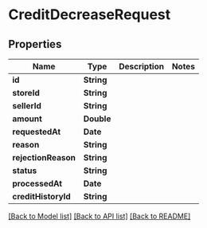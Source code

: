 # CreditDecreaseRequest

## Properties
Name | Type | Description | Notes
------------ | ------------- | ------------- | -------------
**id** | **String** |  | 
**storeId** | **String** |  | 
**sellerId** | **String** |  | 
**amount** | **Double** |  | 
**requestedAt** | **Date** |  | 
**reason** | **String** |  | 
**rejectionReason** | **String** |  | 
**status** | **String** |  | 
**processedAt** | **Date** |  | 
**creditHistoryId** | **String** |  | 

[[Back to Model list]](../README.md#documentation-for-models) [[Back to API list]](../README.md#documentation-for-api-endpoints) [[Back to README]](../README.md)



